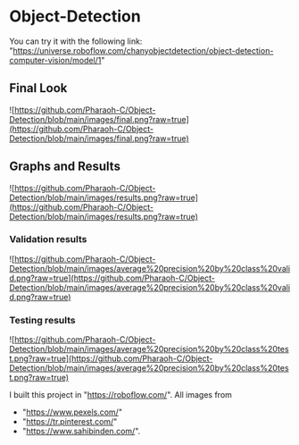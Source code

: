 # Object-Detection
You can try it with the following link:
"https://universe.roboflow.com/chanyobjectdetection/object-detection-computer-vision/model/1"

## Final Look
![https://github.com/Pharaoh-C/Object-Detection/blob/main/images/final.png?raw=true](https://github.com/Pharaoh-C/Object-Detection/blob/main/images/final.png?raw=true)

## Graphs and Results
![https://github.com/Pharaoh-C/Object-Detection/blob/main/images/results.png?raw=true](https://github.com/Pharaoh-C/Object-Detection/blob/main/images/results.png?raw=true)

### Validation results
![https://github.com/Pharaoh-C/Object-Detection/blob/main/images/average%20precision%20by%20class%20valid.png?raw=true](https://github.com/Pharaoh-C/Object-Detection/blob/main/images/average%20precision%20by%20class%20valid.png?raw=true)

### Testing results
![https://github.com/Pharaoh-C/Object-Detection/blob/main/images/average%20precision%20by%20class%20test.png?raw=true](https://github.com/Pharaoh-C/Object-Detection/blob/main/images/average%20precision%20by%20class%20test.png?raw=true)


I built this project in "https://roboflow.com/". 
All images from 
* "https://www.pexels.com/"
* "https://tr.pinterest.com/"
* "https://www.sahibinden.com/".
